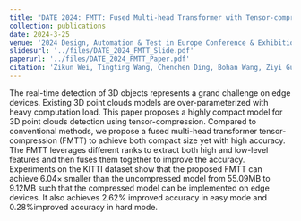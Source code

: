 ```yaml
---
title: "DATE 2024: FMTT: Fused Multi-head Transformer with Tensor-compression for 3D Point Clouds Detection on Edge Devices"
collection: publications
date: 2024-3-25
venue: '2024 Design, Automation & Test in Europe Conference & Exhibition (DATE)'
slidesurl: '../files/DATE_2024_FMTT_Slide.pdf'
paperurl: '../files/DATE_2024_FMTT_Paper.pdf'
citation: 'Zikun Wei, Tingting Wang, Chenchen Ding, Bohan Wang, Ziyi Guan, Hantao Huang, and Hao Yu “FMTT: Fused Multi-head Transformer with Tensor-compression for 3D Point Clouds Detection on Edge Devices”, Design, Automation & Test in Europe Conference & Exhibition (DATE), March 25, Valencia, 2024.'
---
```


The real-time detection of 3D objects represents a grand challenge on edge devices. Existing 3D point clouds models are over-parameterized with heavy computation load. This paper proposes a highly compact model for 3D point clouds detection using tensor-compression. Compared to conventional methods, we propose a fused multi-head transformer tensor-compression (FMTT) to achieve both compact size yet with high accuracy. The FMTT leverages different ranks to extract both high and low-level features and then fuses them together to improve the accuracy. Experiments on the KITTI dataset show that the proposed FMTT can achieve 6.04× smaller than the uncompressed model from 55.09MB to 9.12MB such that the compressed model can be implemented on edge devices. It also achieves 2.62% improved accuracy in easy mode and 0.28%improved accuracy in hard mode.
